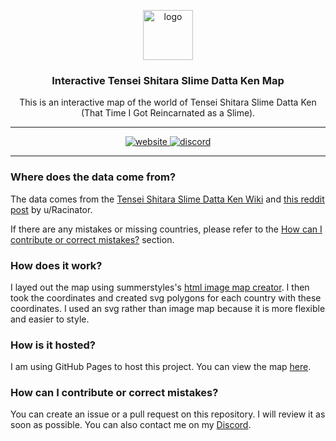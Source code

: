 <p align="center">
  <img height="80px" width="80px" src="https://file.strassburger.dev/slime.svg" alt="logo">
  <h3 align="center"><b>Interactive Tensei Shitara Slime Datta Ken Map</b></h3>

  <p align="center" >This is an interactive map of the world of Tensei Shitara Slime Datta Ken (That Time I Got Reincarnated as a Slime).</p>
</p>

---

<div align="center">
  <a href="https://tensuramap.j4n.net">
    <img src="https://cdn.jsdelivr.net/npm/@intergrav/devins-badges@3/assets/compact/documentation/website_vector.svg" alt="website">
  </a>
  <a href="https://strassburger.org/discord">
    <img src="https://cdn.jsdelivr.net/npm/@intergrav/devins-badges@3/assets/compact/social/discord-plural_vector.svg" alt="discord">
  </a>
</div>

---

### Where does the data come from?

The data comes from the [Tensei Shitara Slime Datta Ken Wiki](https://tensura.fandom.com/wiki/Home) and [this reddit post](https://www.reddit.com/r/TenseiSlime/comments/jh4w8p/heres_a_map_with_most_of_the_countries_and_some/) by u/Racinator.

If there are any mistakes or missing countries, please refer to the [How can I contribute or correct mistakes?](#how-can-i-contribute-or-correct-mistakes) section.

### How does it work?

I layed out the map using summerstyles's [html image map creator](https://summerstyle.github.io/summer/). I then took the coordinates and created svg polygons for each country with these coordinates. I used an svg rather than image map because it is more flexible and easier to style.

### How is it hosted?

I am using GitHub Pages to host this project. You can view the map [here](https://tensuramap.j4n.net).

### How can I contribute or correct mistakes?

You can create an issue or a pull request on this repository. I will review it as soon as possible. You can also contact me on my [Discord](https://strassburger.org/discord).
